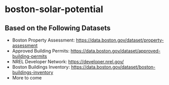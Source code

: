 # boston-solar-potential

## Based on the Following Datasets

- Boston Property Assessment: https://data.boston.gov/dataset/property-assessment
- Approved Building Permits: https://data.boston.gov/dataset/approved-building-permits
- NREL Developer Network: https://developer.nrel.gov/
- Boston Buildings Inventory: https://data.boston.gov/dataset/boston-buildings-inventory
- More to come
